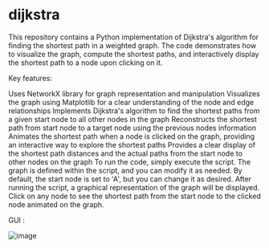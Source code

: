 # dijkstra
This repository contains a Python implementation of Dijkstra's algorithm for finding the shortest path in a weighted graph. The code demonstrates how to visualize the graph, compute the shortest paths, and interactively display the shortest path to a node upon clicking on it.

Key features:

Uses NetworkX library for graph representation and manipulation
Visualizes the graph using Matplotlib for a clear understanding of the node and edge relationships
Implements Dijkstra's algorithm to find the shortest paths from a given start node to all other nodes in the graph
Reconstructs the shortest path from start node to a target node using the previous nodes information
Animates the shortest path when a node is clicked on the graph, providing an interactive way to explore the shortest paths
Provides a clear display of the shortest path distances and the actual paths from the start node to other nodes on the graph
To run the code, simply execute the script. The graph is defined within the script, and you can modify it as needed. By default, the start node is set to 'A', but you can change it as desired. After running the script, a graphical representation of the graph will be displayed. Click on any node to see the shortest path from the start node to the clicked node animated on the graph.

GUI :

![image](https://user-images.githubusercontent.com/11579758/232402227-3c6ba516-b966-48f1-9245-f5e4f89bb821.png)
